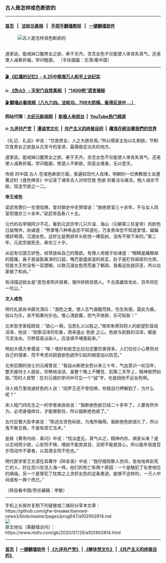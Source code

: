 ### 古人是怎样戒色断欲的
------------------------

#### [首页](https://github.com/gfw-breaker/banned-news3/blob/master/README.md) &nbsp;&nbsp;|&nbsp;&nbsp; [法轮功真相](https://github.com/begood0513/basic/blob/master/README.md)  &nbsp;&nbsp;|&nbsp;&nbsp; [手把手翻墙教程](https://github.com/gfw-breaker/guides/wiki)  &nbsp;&nbsp;|&nbsp;&nbsp; [一键翻墙软件](https://github.com/gfw-breaker/nogfw/blob/master/README.md)  



<div><div class="featured_image">
 <figure>
  <img alt="古人是怎样戒色断欲的" src="https://i.ntdtv.com/assets/uploads/2020/07/ezgif-4-d3d73fb4301b-3-800x450.jpg"/>
 </figure><br/>
 <span class="caption">
  道家说，能戒掉口腹男女之欲，寿于天齐。贪念女色不仅能使人体丧失真气，还易使人减寿折福，学问粗鄙。 （手绘插画：志清/看中国）
 </span>
</div>
</div><hr/>

#### [ 🎬  《红墙的记忆》- 4.25中南海万人和平上访纪实](http://141.164.39.94:10000/videos/legend/425.html)

#### 💥 [《伪火》 - 天安门自焚真相 ](http://141.164.39.94:10000/videos/blog/weihuo.html)&nbsp; |&nbsp; [“1400例”谎言揭秘  ](http://141.164.39.94:10000/videos/blog/jiexi1400.html)

#### [ 🎬  翻墙必看视频（八九六四、法轮功、709大抓捕、香港反送中 ...）](https://github.com/gfw-breaker/links/blob/master/banned.md)

#### 网站代理：[大纪元新闻网](http://167.172.10.89:10080/gb/) &nbsp;|&nbsp; [新唐人电视台](http://167.172.10.89:8808/gb/) &nbsp;|&nbsp; [YouTube热门频道](http://158.247.203.241/youtube.html)

#### 💥 [九评共产党](http://141.164.39.94:10000/videos/res/jiuping/)&nbsp; |&nbsp; [漫谈党文化](http://141.164.39.94:10000/videos/res/mtdwh/)&nbsp; |&nbsp; [共产主义的终极目的](http://141.164.39.94:10000/videos/res/zjmd/)&nbsp; |&nbsp; [魔鬼在統治著我們的世界](http://141.164.39.94:10000/videos/res/TheSpecter/)  

<div><div class="post_content" itemprop="articleBody">
 <p>
  《礼记．礼运》中说：“饮食男女，人之大欲存焉。”所以儒家主张以礼制欲，节制饮食男女之欲是从古至今的圣贤，最需做足功夫的地方。
 </p>
 <p>
  道家说，能戒掉口腹男女之欲，寿于天齐。贪念女色不仅能使人体丧失真气，还易使人减寿折福，学问粗鄙。修道人不断欲，则恶业缠身，无以登天。
 </p>
 <p>
  <ok href="https://www.ntdtv.com/gb/传统.htm">
   传统
  </ok>
  的中国
  <ok href="https://www.ntdtv.com/gb/古人.htm">
   古人
  </ok>
  在戒色断欲方面，普遍较现代人自律。明朝的一位佛教居士龙遵著述的《食色绅言》中记录了诸多古人对待饮食
  <ok href="https://www.ntdtv.com/gb/色欲.htm">
   色欲
  </ok>
  的看法与做法，勉人戒杀节欲。现选节欲之一二。
 </p>
 <p>
  <strong>
   帝王戒色
  </strong>
 </p>
 <p>
  梁武帝萧衍一生很信佛，曾对御史中丞贺琛说：“朕绝房室三十余年，不与女人同室而寝亦三十余年。”梁武帝高寿八十五。
 </p>
 <p>
  元代的右宰相阿沙不花，看到元武宗孛儿只斤温．海山（元朝第三任皇帝）的脸色日益憔悴，劝谏道：“熊掌等八种希品您不知道吃，万金贵体您不知道爱惜，偏偏嗜好喝酒，沉溺女色，这好比是两把斧头砍伐一棵孤树，没有不倒下来的。”第二年，元武宗就死去，寿仅三十岁。
 </p>
 <p>
  从前有位国王好色，经常放纵自己的情欲。有僧人用偈子劝谏道：“眼睛是藏眼屎的窟窿，鼻子是装脏鼻涕的口袋，嘴巴是盛痰涎的痰盂，肚子是贮存屎尿的仓库。但是大王你没有一双慧眼，以致沉溺女色而荒废了朝政。我看这些就厌恶，所以出家做了和尚。”
 </p>
 <p>
  有诗描述妓女是“皮包骨肉并尿粪，强作娇娆诳惑人。千古英雄皆坐此，百年同在一坑尘。”
 </p>
 <p>
  <strong>
   文人戒色
  </strong>
 </p>
 <p>
  明代礼部尚书薛文清曰：“酒色之类，使人志气昏酣荒耗，伤生败德，莫此为甚。俗以为乐，余不知果何乐也。惟心清欲寡，则气平体胖，乐可知矣！”
 </p>
 <p>
  北宋哲学家程颐说：“欲心一萌，当思礼义以胜之。”南宋朱熹则将人的欲望形容成沼泽，他说：“观察沼泽的形象，用来遏止
  <ok href="https://www.ntdtv.com/gb/色欲.htm">
   色欲
  </ok>
  之心。色欲与肮脏的沼泽，都是污泥浊水。污秽容易沾染人，应该填平堵塞起来。”
 </p>
 <p>
  明初大儒方孝儒说：“唉！嗜好和欲念比剑刃还要厉害得多。人们仅仅小心寒热对自己的侵害，而不考虑对因食欲色欲所引起的祸患加以防范。”
 </p>
 <p>
  北宋后期的进士刘元城曾说：“我自从断绝女色以来三十年，气血意识一如当年，整天接待士人朋友，欢畅地谈话，虽整个晚上不睡觉，到第二天早上，精神依然如故。”而时人皆赞：在刘元城的学问中可见一个“诚”字，也是因他不近女色啊。
 </p>
 <p>
  诗人杨万里戏谑好色的人说：“阎罗王还不曾招唤，你就自行押解到了，为什么呢？”
 </p>
 <p>
  宋人程门四先生之一的学者谢良佐说：“我断绝色欲已经二十多年了。人要有所作为，必须身强体壮，才能够胜任，所以就断绝色欲了。”
 </p>
 <p>
  五代后蜀大臣李昊说：“陈述古贪色纵欲，为鬼所侮辱。我断绝色欲很久了，所以鬼不敢见我，不是有其它法术。”
 </p>
 <p>
  是故《黄帝内经．素问》中说：“恬淡虚无，真气从之，精神内存，病安从来？是以志闲而少欲，心安而不惧，嗜欲不能劳其目，淫邪不能惑其心，所以能年皆度百岁而动作不衰者，以其德全而不危也。”
 </p>
 <p>
  明代医学家王文谟在其著作《碎金录》中说：“我仔细观察人世间，急匆匆奔赴死亡的人，好比百川在流入海一样。他们的死亡有两个原因：一个是触犯了名誉地位的祸端，另一个是冒犯了枕席之上贪好女色的这条畏途。能够不这样的，一万人中间或有一两个而已。”
 </p>
 <p>
  （转自看中国/责任编辑：李敏）
 </p>
 <div class="single_ad">
 </div>
</div>
</div>
<hr/>
手机上长按并复制下列链接或二维码分享本文章：<br/>
https://github.com/gfw-breaker/banned-news3/blob/master/pages/prog647/a102902814.md <br/>
<a href='https://github.com/gfw-breaker/banned-news3/blob/master/pages/prog647/a102902814.md'><img src='https://github.com/gfw-breaker/banned-news3/blob/master/pages/prog647/a102902814.md.png'/></a> <br/>
原文地址（需翻墙访问）：https://www.ntdtv.com/gb/2020/07/26/a102902814.html


------------------------
#### [首页](https://github.com/gfw-breaker/banned-news3/blob/master/README.md) &nbsp;|&nbsp; [一键翻墙软件](https://github.com/gfw-breaker/nogfw/blob/master/README.md) &nbsp;| [《九评共产党》](https://github.com/gfw-breaker/9ping.md/blob/master/README.md#九评之一评共产党是什么) | [《解体党文化》](https://github.com/gfw-breaker/jtdwh.md/blob/master/README.md) | [《共产主义的终极目的》](https://github.com/gfw-breaker/gczydzjmd.md/blob/master/README.md)


<img src='http://gfw-breaker.win/banned-news3/pages/prog647/a102902814.md' width='0px' height='0px'/>